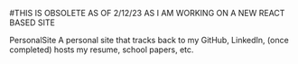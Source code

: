 #THIS IS OBSOLETE AS OF 2/12/23 AS I AM WORKING ON A NEW REACT BASED SITE

PersonalSite
A personal site that tracks back to my GitHub, LinkedIn, (once completed) hosts my resume, school papers, etc.  
